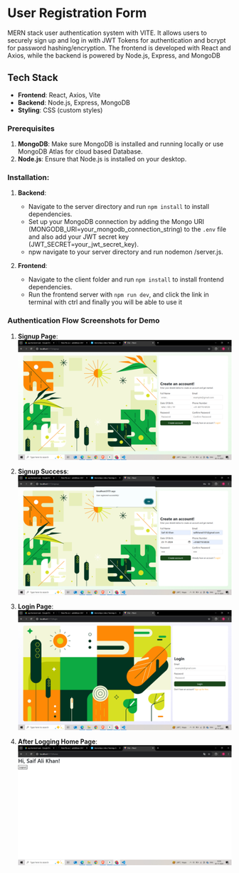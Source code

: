 # User Registration Form

MERN stack user authentication system with VITE. It allows users to securely sign up and log in with JWT Tokens for authentication and bcrypt for password hashing/encryption. The frontend is developed with React and Axios, while the backend is powered by Node.js, Express, and MongoDB

## Tech Stack
- **Frontend**: React, Axios, Vite
- **Backend**: Node.js, Express, MongoDB
- **Styling**: CSS (custom styles)

### Prerequisites
1. **MongoDB**: Make sure MongoDB is installed and running locally or use MongoDB Atlas for cloud based Database.
2. **Node.js**: Ensure that Node.js is installed on your desktop.


### Installation:
1. **Backend**: 
   - Navigate to the server directory and run `npm install` to install dependencies.
   - Set up your MongoDB connection by adding the Mongo URI (MONGODB_URI=your_mongodb_connection_string) to the `.env` file and also add your JWT secret key (JWT_SECRET=your_jwt_secret_key).
   - npw navigate to your server directory and run nodemon /server.js.

2. **Frontend**: 
   - Navigate to the client folder and run `npm install` to install frontend dependencies.
   - Run the frontend server with `npm run dev`, and click the link in terminal with ctrl and finally you will be able to use it

### Authentication Flow Screenshots for Demo
1. **Signup Page**: 
![Signup Page Screenshot](client/src/DemoImgs/SignupPage.png)


3. **Signup Success**: 
![SIgnup Successful Page Screenshot](client/src/DemoImgs/SignupSuccess.png)


5. **Login Page**:
![Login Page Screenshot](client/src/DemoImgs/LoginPage.png)


7. **After Logging Home Page**:
![After Login Page Screenshot](client/src/DemoImgs/AfterLogin.png)
